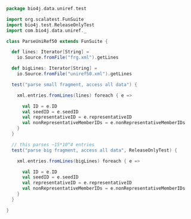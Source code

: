 
```scala
package bio4j.data.uniref.test

import org.scalatest.FunSuite
import bio4j.test.ReleaseOnlyTest
import com.bio4j.data.uniref._

class ParseUniRef50 extends FunSuite {

  def lines: Iterator[String] =
    io.Source.fromFile("frg.xml").getLines

  def bigLines: Iterator[String] =
    io.Source.fromFile("uniref50.xml").getLines

  test("parse small fragment, access all data") {

    xml.entries.fromLines(lines) foreach { e =>

      val ID = e.ID
      val seedID = e.seedID
      val representativeID = e.representativeID
      val nonRepresentativeMemberIDs = e.nonRepresentativeMemberIDs
    }
  }

  // this parses ~15*10^4 entries
  test("parse big fragment, access all data", ReleaseOnlyTest) {

    xml.entries.fromLines(bigLines) foreach { e =>

      val ID = e.ID
      val seedID = e.seedID
      val representativeID = e.representativeID
      val nonRepresentativeMemberIDs = e.nonRepresentativeMemberIDs
    }
  }

}

```




[test/scala/ParseUniRef50.scala]: ParseUniRef50.scala.md
[main/scala/uniref.scala]: ../../main/scala/uniref.scala.md
[main/scala/xml/parsers.scala]: ../../main/scala/xml/parsers.scala.md
[main/scala/xml/entry.scala]: ../../main/scala/xml/entry.scala.md